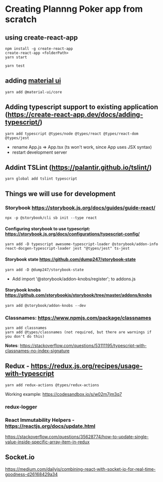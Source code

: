 # Creating Plannng Poker app from scratch

## using create-react-app

    npm install -g create-react-app
    create-react-app <folderPath>
    yarn start

    yarn test

## adding [material ui](https://material-ui.co)

    yarn add @material-ui/core

## Adding typescript support to existing application (https://create-react-app.dev/docs/adding-typescript/)

    yarn add typescript @types/node @types/react @types/react-dom @types/jest

- rename App.js => App.tsx (ts won't work, since App uses JSX syntax)
- restart development server

## Addint TSLint (https://palantir.github.io/tslint/)

    yarn global add tslint typescript

## Things we will use for development

### Storybook https://storybook.js.org/docs/guides/guide-react/

    npx -p @storybook/cli sb init --type react

#### Configuring storybook to use typescript: https://storybook.js.org/docs/configurations/typescript-config/

    yarn add -D typescript awesome-typescript-loader @storybook/addon-info react-docgen-typescript-loader jest "@types/jest" ts-jest

#### Storybook state https://github.com/dump247/storybook-state

    yarn add -D @dump247/storybook-state

- Add import '@storybook/addon-knobs/register'; to addons.js

#### Storybook knobs https://github.com/storybookjs/storybook/tree/master/addons/knobs

    yarn add @storybook/addon-knobs --dev

### Classnames: https://www.npmjs.com/package/classnames

    yarn add classnames
    yarn add @types/classnames (not required, but there are warnings if you don't do this)

**Notes**: https://stackoverflow.com/questions/53111195/typescript-with-classnames-no-index-signature

## Redux - https://redux.js.org/recipes/usage-with-typescript

    yarn add redux-actions @types/redux-actions

Working example: https://codesandbox.io/s/w02m7jm3q7

### redux-logger

### React Immutability Helpers - https://reactjs.org/docs/update.html

https://stackoverflow.com/questions/35628774/how-to-update-single-value-inside-specific-array-item-in-redux

## Socket.io

https://medium.com/dailyjs/combining-react-with-socket-io-for-real-time-goodness-d26168429a34

